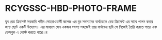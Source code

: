 # RCYGSSC-HBD-PHOTO-FRAME
যুব রেড ক্রিসেন্ট সরকারি শহীদ সোহরাওয়ার্দী কলেজ এর যুব সদস্যদের বার্থডেকে রেড ক্রিসেন্ট এর সাথে পালন করার জন্য ছোট একটি উদ্যোগ। এর মাধ্যমে যেন একজন সদস্য সহজেই তার বার্থডের ছবি সে নিজেই তৈরি করতে পারে এবং ফেসবুক এ পোস্ট করতে পারে।র 
